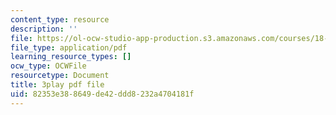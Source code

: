 ```yaml
---
content_type: resource
description: ''
file: https://ol-ocw-studio-app-production.s3.amazonaws.com/courses/18-06sc-linear-algebra-fall-2011/82353e388649de42ddd8232a4704181f_rMv2rDiOTsI.pdf
file_type: application/pdf
learning_resource_types: []
ocw_type: OCWFile
resourcetype: Document
title: 3play pdf file
uid: 82353e38-8649-de42-ddd8-232a4704181f
---
```

